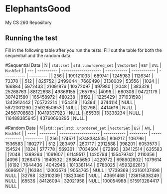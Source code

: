 # ElephantsGood
My CS 260 Repository

## Running the test

Fill in the following table after you run the tests. 
Fill out the table for both the sequential and the random data.

#Sequential Data
| N   | `std::set` | `std::unordered_set` | `VectorSet` |    `BST`     |    `AVL`    | `HashSet` |
| --- | ---------- | -------------------- | ----------- | ------------ | ----------- | --------- |
| 256 |            |      109121033       |     689741  |      1245983 |     1126341 |    73370  |
| 512 |            |         825752       |    2499044  |      7669490 |     3130009 |    53556  |
|1024 |            |         166884       |    5972433  |     21091876 |    10372097 |   497980  |
|2048 |            |         383328       |   25268763  |     88122638 |    49366155 |   265765  |
|4096 |            |         660306       |   94721179  |    387421580 |   165458972 |   480238  |
|8192 |            |        1225429       |  371931598  |   1342912442 |   705722214 |  1154318  |
|16384|            |        3744114       |     NULL    |   5872001290 |  2592850853 |    NULL   |
|32768|            |        4414616       |     NULL    |  24561708583 | 10419337923 |    NULL   |
|65536|            |       13338234       |     NULL    | 116488385645 | 43760690295 |    NULL   |

#Random Data
| N    |`std::set`| `std::unordered_set` | `VectorSet` |   `BST`   |     `AVL`     | `HashSet` |
| ---- | -------- | -------------------- | ----------- | --------- | ------------- | --------- |
| 256  |   174571 |      8748384535      |     806217  |   106796  |      1536583  |   180277  |
| 512  |   283497 |          280717      |    2912588  |   398201  |      6053573  |   154524  |
|1024  |   577778 |          569301      |   17034604  |   672893  |     33412514  |   635583  |
|2048  |  1369264 |         1091607      |   61149517  |  1420794  |    155479742  |  2110356  |
|4096  |  3266475 |         1940532      |  263645650  |  4229772  |    698902802  |  1079614  |
|8192  |  7644436 |         4042946      | 1013381144  |  6780025  |   4593262813  |  4696907  |
|16384 | 12003574 |         9054765      |     NULL    | 17739369  |  23160137498  |    NULL   |
|32768 | 32010239 |        13823460      |     NULL    | 43691468  | 123615838249  |    NULL   |
|65536 | 84126094 |        32021958      |     NULL    |100054988  | 515913284417  |    NULL   |

